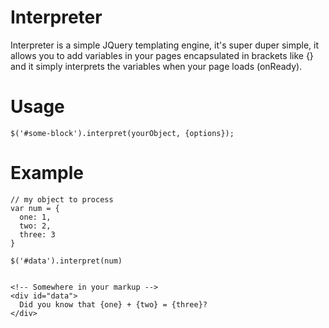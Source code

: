 Interpreter
===========

Interpreter is a simple JQuery templating engine, it's super duper simple, it allows you to add variables in your pages encapsulated in brackets like {} and it simply interprets the variables when your page loads (onReady).

Usage
=====

    $('#some-block').interpret(yourObject, {options});
    
Example
=======

    // my object to process
    var num = {
      one: 1,
      two: 2,
      three: 3
    }
    
    $('#data').interpret(num)
    
    
    <!-- Somewhere in your markup -->
    <div id="data">
      Did you know that {one} + {two} = {three}?
    </div>
